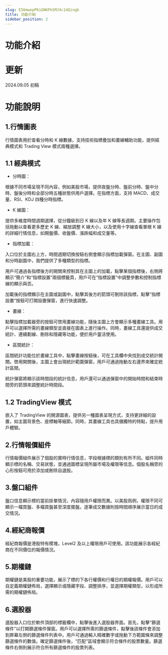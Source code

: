 ```yaml
---
slug: E56mwepPKiGNKPkSMJ4c14Qingb
title: 功能介紹
sidebar_position: 2
---
```



# 功能介紹


# 更新


2024.09.05 初稿


# 功能說明


## 1.行情圖表


行情圖表用於查看分時和 K 線數據，支持技術指標疊加和畫線輔助功能，提供經典模式和 Trading View 模式兩種選擇。


## 1.1 經典模式

- 分時圖：

根據不同市場呈現不同內容，例如美股市場，提供夜盤分時、盤前分時、盤中分時、盤後分時和全部分時五種狀態供用戶選擇。在指標方面，支持 MACD、成交量、RSI、KDJ 四種分時指標。

- K 線圖：

提供多維度時間週期選擇，從分鐘級到日 K 線以及年 K 線等長週期。主要操作包括拖動以查看更多歷史 K 線、縮放調整 K 線大小，以及使用十字線查看單根 K 線的詳細行情信息，如開盤價、收盤價、漲跌幅和成交量等。 

- 指標加載：

入口位於主圖右上方，時間週期切換按鈕右側會顯示指標加載彈窗。在主圖、副圖和分時副圖中，我們提供了多種類型的指標。


用戶可通過各指標後方的開關來控制其在主圖上的加載，點擊某個指標後，右側將顯示“簡介”和“指標設置”兩個標籤頁，用戶可在“指標設置”中調整參數和控制指標線的顯示與否。


加載後的指標顯示在主圖或副圖中，點擊其後方的箭頭可刪除該指標，點擊“指標設置”按鈕可打開設置彈窗，進行快速調整。

- 畫線：

點擊指標加載器旁的按鈕可啓用畫線功能，隨後主圖上方會顯示多種畫線工具。用戶可以選擇所需的畫線類型並直接在圖表上進行操作。同時，畫線工具還提供成交統計、連續劃線、刪除和隱藏等功能，便於用戶靈活使用。

- 區間統計：

區間統計功能位於畫線工具中，點擊畫線按鈕後，可在工具欄中央找到成交統計開關。啓用開關後，主圖上會出現統計範圍彈窗，用戶可通過拖動左右邊界來確定統計區間。


統計彈窗將顯示該時間段的統計信息，用戶還可以通過彈窗中的開始時間和結束時間旁的箭頭來調整統計時間段。


## 1.2 TradingView 模式


嵌入了 TradingView 的開源圖表，提供另一種圖表呈現方式，支持更詳細的設置，如主圖背景色、座標軸等細節。同時，其畫線工具也具備獨特的特點，提升用戶體驗。


## 2.行情報價組件


行情報價組件展示了個股的實時行情信息，字段根據標的類別有所不同。組件同時顯示標的名稱、交易狀態，並通過圖標呈現所屬市場及權限等信息。個股名稱旁的心形按鈕可用於添加或刪除自選股。


## 3.盤口組件


盤口信息顯示標的當前掛單情況，內容隨用戶權限而異。以美股爲例，權限不同可顯示一檔買盤、多檔買盤甚至深度擺盤。逐筆成交數據則按時間順序展示當日的成交情況。


## 4.經紀商報價


經紀商報價是港股特有模塊，Level2 及以上權限用戶可使用。該功能展示各經紀商在不同價位的報價情況。


## 5.期權鏈


期權鏈是美股的重要功能，展示了標的下各行權價和行權日的期權報價。用戶可以自定義期權鏈佈局，選擇顯示或隱藏字段、調整排序，並選擇期權類型，以形成所需的期權鏈佈局。


## 6.選股器


選股器入口位於軟件頂部的標籤欄中，點擊後進入選股器界面。首先，點擊“篩選條件”以打開篩選條件彈窗。用戶可以選擇所需的篩選條件，點擊後該條件會添加到屏幕左側的篩選條件列表中。用戶可通過輸入精確數字或拖動下方範圍條來調整篩選條件的數值。確定篩選條件後，“匹配”區域會顯示符合條件的股票數量。篩選條件右側則展示符合所有篩選條件的股票列表。

